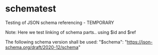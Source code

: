 # schematest
Testing of JSON schema referencing - TEMPORARY 


Note:
Here we test linking of schema parts.. using $id and $ref


The following schema version shall be used:
"$schema": "https://json-schema.org/draft/2020-12/schema"
